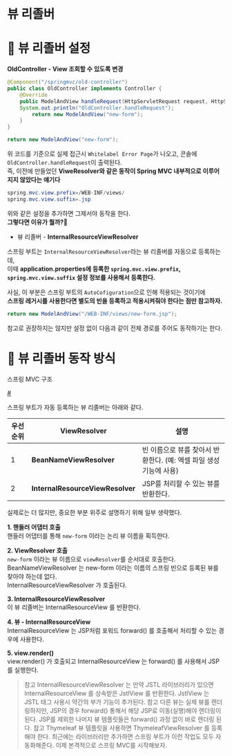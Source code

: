 뷰 리졸버
===========  
# 📗 뷰 리졸버 설정   
**OldController - View 조회할 수 있도록 변경**   
```java
@Component("/springmvc/old-controller")
public class OldController implements Controller {
    @Override
    public ModelAndView handleRequest(HttpServletRequest request, HttpServletResponse response) throws Exception {
    System.out.println("OldController.handleRequest");
        return new ModelAndView("new-form");
    }
}
```
```java
return new ModelAndView("new-form");
```
위 코드를 기준으로 실제 접근시 `Whitelabel Error Page`가 나오고, 콘솔에 `OldController.handleRequest`이 출력된다.                   
즉, 이전에 만들었던 **ViweResolver와 같은 동작이 Spring MVC 내부적으로 이루어지지 않았다는 얘기다**               
             
```java    
spring.mvc.view.prefix=/WEB-INF/views/
spring.mvc.view.suffix=.jsp
```     
위와 같은 설정을 추가하면 그제서야 동작을 한다.          
**그렇다면 이유가 뭘까?🤔**              
          
* 뷰 리졸버 - **InternalResourceViewResolver**              
       
스프링 부트는 `InternalResourceViewResolver`라는 뷰 리졸버를 자동으로 등록하는데,                            
이때 **application.properties에 등록한 `spring.mvc.view.prefix`, `spring.mvc.view.suffix` 설정 정보를 사용해서 등록한다.**              
                
사실, 이 부분은 스프링 부트의 `AutoCofiguration`으로 인해 적용되는 것이기에             
**스프링 레거시를 사용한다면 별도의 빈을 등록하고 적용시켜줘야 한다는 점만 참고하자.**           

```java
return new ModelAndView("/WEB-INF/views/new-form.jsp");
```    
참고로 권장하지는 않지만 설정 없이 다음과 같이 전체 경로를 주어도 동작하기는 한다.

# 📙 뷰 리졸버 동작 방식
스프링 MVC 구조              
       
[#](#)       
            
스프링 부트가 자동 등록하는 뷰 리졸버는 아래와 같다.       
         
|우선 순위|ViewResolver|설명|     
|---------|------------|----|    
|1|**BeanNameViewResolver**|빈 이름으로 뷰를 찾아서 반환한다. (예: 엑셀 파일 생성 기능에 사용)|    
|2|**InternalResourceViewResolver**|JSP를 처리할 수 있는 뷰를 반환한다.|   
              
실제로는 더 많지만, 중요한 부분 위주로 설명하기 위해 일부 생략했다.                 
                              
**1. 핸들러 어댑터 호출**       
핸들러 어댑터를 통해 `new-form` 이라는 논리 뷰 이름을 획득한다.             
               
**2. ViewResolver 호출**       
`new-form` 이라는 뷰 이름으로 `viewResolver`를 순서대로 호출한다.        
BeanNameViewResolver 는 new-form 이라는 이름의 스프링 빈으로 등록된 뷰를 찾아야 하는데 없다.           
InternalResourceViewResolver 가 호출된다.   
  
**3. InternalResourceViewResolver**     
이 뷰 리졸버는 InternalResourceView 를 반환한다.     
   
**4. 뷰 - InternalResourceView**   
InternalResourceView 는 JSP처럼 포워드 forward() 를 호출해서 처리할 수 있는 경우에 사용한다.  
   
**5. view.render()**  
view.render() 가 호출되고 InternalResourceView 는 forward() 를 사용해서 JSP를 실행한다.

> 참고
> InternalResourceViewResolver 는 만약 JSTL 라이브러리가 있으면 InternalResourceView 를
상속받은 JstlView 를 반환한다. JstlView 는 JSTL 태그 사용시 약간의 부가 기능이 추가된다.
> 참고
> 다른 뷰는 실제 뷰를 렌더링하지만, JSP의 경우 forward() 통해서 해당 JSP로 이동(실행)해야 렌더링이
된다. JSP를 제외한 나머지 뷰 템플릿들은 forward() 과정 없이 바로 렌더링 된다.
> 참고
> Thymeleaf 뷰 템플릿을 사용하면 ThymeleafViewResolver 를 등록해야 한다. 최근에는 라이브러리만
추가하면 스프링 부트가 이런 작업도 모두 자동화해준다.
이제 본격적으로 스프링 MVC를 시작해보자.
